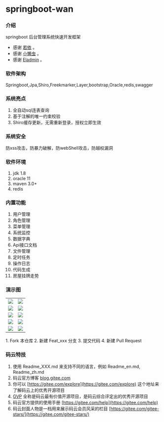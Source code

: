 # springboot-wan

### 介绍
springboot 后台管理系统快速开发框架
* 感谢 [若依](https://gitee.com/y_project/RuoYi.git)  。
* 感谢 [小懒虫](https://gitee.com/aun/Timo.git)  。
* 感谢 [Eladmin](https://gitee.com/elunez/eladmin.git)  。

### 软件架构
Springboot,Jpa,Shiro,Freekmarker,Layer,bootstrap,Oracle,redis,swagger

### 系统亮点
1. 全自动sql连表查询
2. 基于注解的唯一约束校验
3. Shiro缓存更新，无需重新登录，授权立即生效

### 系统安全
防xss攻击，防暴力破解，防webShell攻击，防越权漏洞

### 软件环境

1.  jdk 1.8
2.  oracle 11
3.  maven 3.0+
4.  redis

### 内置功能

1.  用户管理
2.  角色管理
3.  菜单管理
4.  系统监控
5.  数据字典
6.  Api接口文档
7.  文件管理
8.  定时任务
9.  操作日志
10. 代码生成
11. 房屋挂牌走势


### 演示图
<table>
    <tr>
        <td><img src="https://images.gitee.com/uploads/images/2021/0421/203157_1da0e918_5215349.jpeg"/></td>
        <td><img src="https://images.gitee.com/uploads/images/2021/0421/203216_65e45ac5_5215349.jpeg"/></td>
    </tr>
    <tr>
        <td><img src="https://images.gitee.com/uploads/images/2021/0421/203635_4c0fe20b_5215349.jpeg"/></td>
        <td><img src="https://images.gitee.com/uploads/images/2021/0421/203229_a5107d02_5215349.jpeg"/></td>
    </tr>
    <tr>
        <td><img src="https://images.gitee.com/uploads/images/2021/0421/204947_f63b4380_5215349.jpeg"/></td>
        <td><img src="https://images.gitee.com/uploads/images/2021/0421/203822_507660f8_5215349.jpeg"/></td>
    </tr>
    <tr>
        <td><img src="https://images.gitee.com/uploads/images/2021/0421/203834_6e1ef79c_5215349.jpeg"/></td>
        <td><img src="https://images.gitee.com/uploads/images/2021/0421/203841_4a48c4fe_5215349.jpeg"/></td>
    </tr>
    <tr>
        <td><img src="https://images.gitee.com/uploads/images/2021/0421/203855_ce0c9467_5215349.jpeg"/></td>
        <td><img src="https://images.gitee.com/uploads/images/2021/0421/204139_d92a4c05_5215349.jpeg"/></td>
    </tr>
</table>
1.  Fork 本仓库
2.  新建 Feat_xxx 分支
3.  提交代码
4.  新建 Pull Request


### 码云特技

1.  使用 Readme\_XXX.md 来支持不同的语言，例如 Readme\_en.md, Readme\_zh.md
2.  码云官方博客 [blog.gitee.com](https://blog.gitee.com)
3.  你可以 [https://gitee.com/explore](https://gitee.com/explore) 这个地址来了解码云上的优秀开源项目
4.  [GVP](https://gitee.com/gvp) 全称是码云最有价值开源项目，是码云综合评定出的优秀开源项目
5.  码云官方提供的使用手册 [https://gitee.com/help](https://gitee.com/help)
6.  码云封面人物是一档用来展示码云会员风采的栏目 [https://gitee.com/gitee-stars/](https://gitee.com/gitee-stars/)
